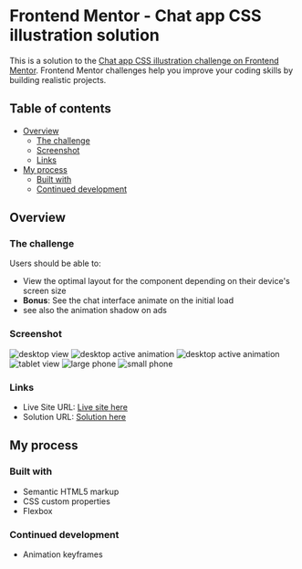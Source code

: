 # Frontend Mentor - Chat app CSS illustration solution

This is a solution to the [Chat app CSS illustration challenge on Frontend Mentor](https://www.frontendmentor.io/challenges/chat-app-css-illustration-O5auMkFqY). Frontend Mentor challenges help you improve your coding skills by building realistic projects. 

## Table of contents

- [Overview](#overview)
  - [The challenge](#the-challenge)
  - [Screenshot](#screenshot)
  - [Links](#links)
- [My process](#my-process)
  - [Built with](#built-with)
  - [Continued development](#continued-development)


## Overview

### The challenge

Users should be able to:

- View the optimal layout for the component depending on their device's screen size
- **Bonus**: See the chat interface animate on the initial load
- see also the animation shadow on ads

### Screenshot

![desktop view](./images/desktop-view.png)
![desktop active animation](./images/desktop-active-1.png)
![desktop active animation](./images/desktop-active-2.png)
![tablet view](./images/tablet-view.png)
![large phone](./images/mobile-large-view.png)
![small phone](./images/mobile-small-view.png)

### Links

- Live Site URL: [Live site here](https://ziy-eg.github.io/chat-app-illustration/)
- Solution URL: [Solution here](https://your-solution-url.com)

## My process

### Built with

- Semantic HTML5 markup
- CSS custom properties
- Flexbox

### Continued development

- Animation keyframes
